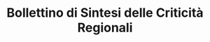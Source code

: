 ---
schema: default
title: Bollettino di Sintesi delle Criticità Regionali
organization: Servizio Idrologico - Centro Funzionale della Regione Toscana
notes: Rischi della regione toscana rilasciate da CFR Toscana. La area relativa al comune di Prato è la B. Licenza CC BY 4.0. Aggiornati quotidianamente.
resources:
  - name: Rischi
    url: 'https://raw.githubusercontent.com/iltempe/opendataprato/master/rischi.xml'
    format: xml
category:
  - Ambiente
  - Meteo
maintainer: iltempe
maintainer_email: mtempestini@gmail.com
---